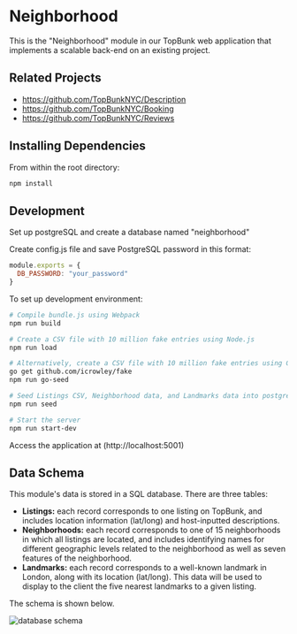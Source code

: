 # Neighborhood
This is the "Neighborhood" module in our TopBunk web application that implements a scalable back-end on an existing project.


## Related Projects

  - https://github.com/TopBunkNYC/Description
  - https://github.com/TopBunkNYC/Booking
  - https://github.com/TopBunkNYC/Reviews

## Installing Dependencies

From within the root directory:

```sh
npm install
```

## Development
Set up postgreSQL and create a database named "neighborhood"

Create config.js file and save PostgreSQL password in this format:
```js
module.exports = {
  DB_PASSWORD: "your_password"
}
```

To set up development environment:
```sh
# Compile bundle.js using Webpack
npm run build

# Create a CSV file with 10 million fake entries using Node.js
npm run load

# Alternatively, create a CSV file with 10 million fake entries using Go
go get github.com/icrowley/fake
npm run go-seed

# Seed Listings CSV, Neighborhood data, and Landmarks data into postgreSQL database
npm run seed

# Start the server
npm run start-dev
```

Access the application at (http://localhost:5001)


## Data Schema
This module's data is stored in a SQL database. There are three tables: 
* **Listings:** each record corresponds to one listing on TopBunk, and includes location information (lat/long) and host-inputted descriptions.
* **Neighborhoods:** each record corresponds to one of 15 neighborhoods in which all listings are located, and includes identifying names for different geographic levels related to the neighborhood as well as seven features of the neighborhood.
* **Landmarks:** each record corresponds to a well-known landmark in London, along with its location (lat/long). This data will be used to display to the client the five nearest landmarks to a given listing.

The schema is shown below.

![database schema](https://www.lucidchart.com/publicSegments/view/853181f4-358a-498e-ac6f-e406d5e1e8a9/image.png)
